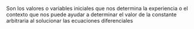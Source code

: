 
Son los valores o variables iniciales que nos determina la experiencia o el contexto que nos puede ayudar a determinar el valor de la constante arbitraria al solucionar las ecuaciones diferenciales